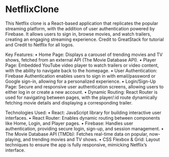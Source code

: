 # NetflixClone
This Netflix clone is a React-based application that replicates the popular streaming platform, with the addition of user authentication powered by Firebase. It allows users to sign in, browse movies, and watch trailers, creating an engaging streaming experience. Credit to GreatStack for tutorial and Credit to Netflix for all logos.


Key Features:
	•	Home Page: Displays a carousel of trending movies and TV shows, fetched from an external API (The Movie Database API).
	•	Player Page: Embedded YouTube video player to watch trailers or video content, with the ability to navigate back to the homepage.
	•	User Authentication: Firebase Authentication enables users to sign in with email/password or Google sign-in, allowing for a personalized experience.
	•	Login/Sign-Up Page: Secure and responsive user authentication screens, allowing users to either log in or create a new account.
	•	Dynamic Routing: React Router is used for navigating between pages, with the player/:id route dynamically fetching movie details and displaying a corresponding trailer.


Technologies Used:
	•	React: JavaScript library for building interactive user interfaces.
	•	React Router: Enables dynamic routing between components like Home, Login, and Player pages.
	•	Firebase: Handles user authentication, providing secure login, sign-up, and session management.
	•	The Movie Database API (TMDb): Fetches real-time data on popular, now-playing, and trending movies and TV shows.
	•	CSS Flexbox & Grid: Layout techniques to ensure the app is fully responsive, mimicking Netflix’s interface.
